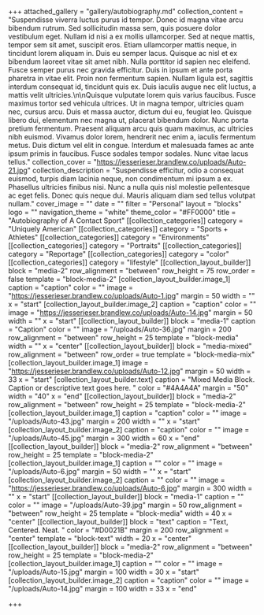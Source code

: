 +++
attached_gallery = "gallery/autobiography.md"
collection_content = "Suspendisse viverra luctus purus id tempor. Donec id magna vitae arcu bibendum rutrum. Sed sollicitudin massa sem, quis posuere dolor vestibulum eget. Nullam id nisi a ex mollis ullamcorper. Sed at neque mattis, tempor sem sit amet, suscipit eros. Etiam ullamcorper mattis neque, in tincidunt lorem aliquam in. Duis eu semper lacus. Quisque ac nisl et ex bibendum laoreet vitae sit amet nibh. Nulla porttitor id sapien nec eleifend. Fusce semper purus nec gravida efficitur. Duis in ipsum et ante porta pharetra in vitae elit. Proin non fermentum sapien. Nullam ligula est, sagittis interdum consequat id, tincidunt quis ex. Duis iaculis augue nec elit luctus, a mattis velit ultricies.\n\nQuisque vulputate lorem quis varius faucibus. Fusce maximus tortor sed vehicula ultrices. Ut in magna tempor, ultricies quam nec, cursus arcu. Duis et massa auctor, dictum dui eu, feugiat leo. Quisque libero dui, elementum nec magna ut, placerat bibendum dolor. Nunc porta pretium fermentum. Praesent aliquam arcu quis quam maximus, ac ultricies nibh euismod. Vivamus dolor lorem, hendrerit nec enim a, iaculis fermentum metus. Duis dictum vel elit in congue. Interdum et malesuada fames ac ante ipsum primis in faucibus. Fusce sodales tempor sodales. Nunc vitae lacus tellus."
collection_cover = "https://jesserieser.brandlew.co/uploads/Auto-21.jpg"
collection_description = "Suspendisse efficitur, odio a consequat euismod, turpis diam lacinia neque, non condimentum mi ipsum a ex. Phasellus ultricies finibus nisi. Nunc a nulla quis nisl molestie pellentesque ac eget felis. Donec quis neque dui. Mauris aliquam diam sed tellus volutpat nullam."
cover_image = ""
date = ""
filter = "Personal"
layout = "blocks"
logo = ""
navigation_theme = "white"
theme_color = "#FF0000"
title = "Autobiography of A Contact Sport"
[[collection_categories]]
category = "Uniquely American"
[[collection_categories]]
category = "Sports + Athletes"
[[collection_categories]]
category = "Environments"
[[collection_categories]]
category = "Portraits"
[[collection_categories]]
category = "Reportage"
[[collection_categories]]
category = "color"
[[collection_categories]]
category = "lifestyle"
[[collection_layout_builder]]
block = "media-2"
row_alignment = "between"
row_height = 75
row_order = false
template = "block-media-2"
[collection_layout_builder.image_1]
caption = "caption"
color = ""
image = "https://jesserieser.brandlew.co/uploads/Auto-1.jpg"
margin = 50
width = ""
x = "start"
[collection_layout_builder.image_2]
caption = "caption"
color = ""
image = "https://jesserieser.brandlew.co/uploads/Auto-14.jpg"
margin = 50
width = ""
x = "start"
[[collection_layout_builder]]
block = "media-1"
caption = "Caption"
color = ""
image = "/uploads/Auto-36.jpg"
margin = 200
row_alignment = "between"
row_height = 25
template = "block-media"
width = ""
x = "center"
[[collection_layout_builder]]
block = "media-mixed"
row_alignment = "between"
row_order = true
template = "block-media-mix"
[collection_layout_builder.image_1]
image = "https://jesserieser.brandlew.co/uploads/Auto-12.jpg"
margin = 50
width = 33
x = "start"
[collection_layout_builder.text]
caption = "Mixed Media Block. Caption or descriptive text goes here. "
color = "#4A4A4A"
margin = "50"
width = "40"
x = "end"
[[collection_layout_builder]]
block = "media-2"
row_alignment = "between"
row_height = 25
template = "block-media-2"
[collection_layout_builder.image_1]
caption = "caption"
color = ""
image = "/uploads/Auto-43.jpg"
margin = 200
width = ""
x = "start"
[collection_layout_builder.image_2]
caption = "caption"
color = ""
image = "/uploads/Auto-45.jpg"
margin = 300
width = 60
x = "end"
[[collection_layout_builder]]
block = "media-2"
row_alignment = "between"
row_height = 25
template = "block-media-2"
[collection_layout_builder.image_1]
caption = ""
color = ""
image = "/uploads/Auto-6.jpg"
margin = 50
width = ""
x = "start"
[collection_layout_builder.image_2]
caption = ""
color = ""
image = "https://jesserieser.brandlew.co/uploads/Auto-6.jpg"
margin = 300
width = ""
x = "start"
[[collection_layout_builder]]
block = "media-1"
caption = ""
color = ""
image = "/uploads/Auto-39.jpg"
margin = 50
row_alignment = "between"
row_height = 25
template = "block-media"
width = 40
x = "center"
[[collection_layout_builder]]
block = "text"
caption = "Text, Centered. Neat. "
color = "#D0021B"
margin = 200
row_alignment = "center"
template = "block-text"
width = 20
x = "center"
[[collection_layout_builder]]
block = "media-2"
row_alignment = "between"
row_height = 25
template = "block-media-2"
[collection_layout_builder.image_1]
caption = ""
color = ""
image = "/uploads/Auto-15.jpg"
margin = 100
width = 30
x = "start"
[collection_layout_builder.image_2]
caption = "caption"
color = ""
image = "/uploads/Auto-14.jpg"
margin = 100
width = 33
x = "end"

+++
